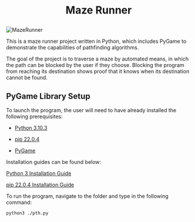 # <p style="text-align: center;">Maze Runner</p>
![MazeRunner](https://drive.google.com/uc?export=view&id=1kKYprEsJdrOmQN_w48791d8kFPbP96-V)

This is a maze runner project written in Python, which includes PyGame to demonstrate the capabilities of pathfinding algorithms.

The goal of the project is to traverse a maze by automated means, in which the path can be blocked by the user if they choose. Blocking the program from reaching its destination shows proof that it knows when its destination cannot be found. 

## PyGame Library Setup
To launch the program, the user will need to have already installed the following prerequisites: 

* [Python 3.10.3](https://www.python.org/downloads/)

* [pip 22.0.4](https://pypi.org/project/pip/)

* [PyGame](https://www.pygame.org/wiki/GettingStarted)

Installation guides can be found below:

[Python 3 Installation Guide](https://libsdl.org/projects/SDL_image/docs/index.html)

[pip 22.0.4 Installation Guide](https://pip.pypa.io/en/stable/installation/)

To run the program, navigate to the folder and type in the following command:
```
python3 ./pth.py
``` 
